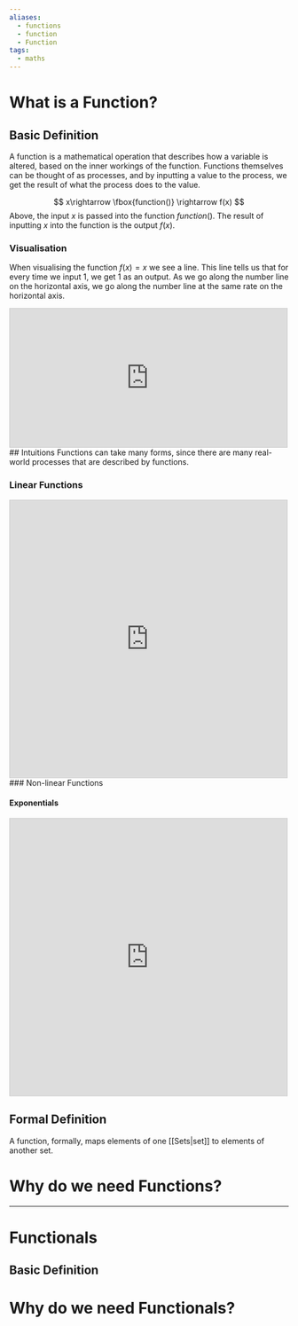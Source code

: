 ```yaml
---
aliases:
  - functions
  - function
  - Function
tags:
  - maths
---
```

# What is a Function?
## Basic Definition
A function is a mathematical operation that describes how a variable is altered, based on the inner workings of the function. Functions themselves can be thought of as processes, and by inputting a value to the process, we get the result of what the process does to the value. 

$$
x\rightarrow \fbox{function()} \rightarrow f(x)
$$
Above, the input $x$ is passed into the function $function()$. The result of inputting $x$ into the function is the output $f(x)$. 
### Visualisation
When visualising the function $f(x) = x$ we see a line. This line tells us that for every time we input 1, we get 1 as an output. As we go along the number line on the horizontal axis, we go along the number line at the same rate on the horizontal axis. 
<iframe src="https://www.desmos.com/calculator/j1thkiirwu?embed" width="500" height="250" style="border: 1px solid #ccc" frameborder=0></iframe>
## Intuitions
Functions can take many forms, since there are many real-world processes that are described by functions. 

### Linear Functions

<iframe src="https://www.desmos.com/calculator/mo305n5vx3?embed" width="500" height="500" style="border: 1px solid #ccc" frameborder=0></iframe>
### Non-linear Functions

#### Exponentials

<iframe src="https://www.desmos.com/calculator/4vzfym1hcx?embed" width="500" height="500" style="border: 1px solid #ccc" frameborder=0></iframe>

## Formal Definition
A function, formally, maps elements of one [[Sets|set]] to elements of another set. 


# Why do we need Functions?


---
# Functionals

## Basic Definition

# Why do we need Functionals?
